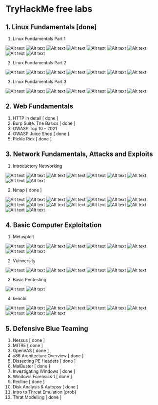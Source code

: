 # TryHackMe free labs

## 1. Linux Fundamentals [done]

1. Linux Fundamentals Part 1

![Alt text](/LinuxFund1/1.png)
![Alt text](/LinuxFund1/2.png)
![Alt text](/LinuxFund1/3.png)
![Alt text](/LinuxFund1/4.png)
![Alt text](/LinuxFund1/5.png)
![Alt text](/LinuxFund1/6.png)
![Alt text](/LinuxFund1/7.png)
![Alt text](/LinuxFund1/8.png)
![Alt text](/LinuxFund1/9.png)

2. Linux Fundamentals Part 2

![Alt text](/LinuxFund2/image.png)
![Alt text](/LinuxFund2/image-1.png)
![Alt text](/LinuxFund2/image-2.png)
![Alt text](/LinuxFund2/image-3.png)
![Alt text](/LinuxFund2/image-4.png)
![Alt text](/LinuxFund2/image-5.png)
![Alt text](/LinuxFund2/image-6.png)

3. Linux Fundamentals Part 3

![Alt text](/LinuxFund3/image.png)
![Alt text](/LinuxFund3/image-1.png)
![Alt text](/LinuxFund3/image-2.png)
![Alt text](/LinuxFund3/image-3.png)
![Alt text](/LinuxFund3/image-4.png)
![Alt text](/LinuxFund3/image-5.png)
![Alt text](/LinuxFund3/image-6.png)

## 2. Web Fundamentals

1. HTTP in detail [ done ]
2. Burp Suite: The Basics [ done ]
3. OWASP Top 10 - 2021 
4. OWASP Juice Shop [ done ]
5. Pickle Rick [ done ]

## 3. Network Fundamentals, Attacks and Exploits

1. Introductory Networking

![Alt text](/IntroNetwork/image.png)
![Alt text](/IntroNetwork/image-1.png)
![Alt text](/IntroNetwork/image-2.png)
![Alt text](/IntroNetwork/image-3.png)
![Alt text](/IntroNetwork/image-4.png)
![Alt text](/IntroNetwork/image-5.png)
![Alt text](/IntroNetwork/image-6.png)
![Alt text](/IntroNetwork/image-7.png)
![Alt text](/IntroNetwork/image-8.png)

2. Nmap [ done ]

![Alt text](/Nmap/image.png)
![Alt text](/Nmap/image-1.png)
![Alt text](/Nmap/image-2.png)
![Alt text](/Nmap/image-3.png)
![Alt text](/Nmap/image-4.png)
![Alt text](/Nmap/image-5.png)
![Alt text](/Nmap/image-6.png)
![Alt text](/Nmap/image-7.png)
![Alt text](/Nmap/image-8.png)
![Alt text](/Nmap/image-9.png)
![Alt text](/Nmap/image-10.png)
![Alt text](/Nmap/image-11.png)
![Alt text](/Nmap/image-12.png)
![Alt text](/Nmap/image-13.png)
![Alt text](/Nmap/image-14.png)
![Alt text](/Nmap/image-15.png)

## 4. Basic Computer Exploitation

1. Metasploit

![Alt text](/Metasploit/image.png)
![Alt text](/Metasploit/image-1.png)
![Alt text](/Metasploit/image-2.png)
![Alt text](/Metasploit/image-3.png)
![Alt text](/Metasploit/image-4.png)
![Alt text](/Metasploit/image-5.png)
![Alt text](/Metasploit/image-6.png)
![Alt text](/Metasploit/image-7.png)
![Alt text](/Metasploit/image-8.png)

2. Vulnversity 

![Alt text](/Vulnversity/image.png)
![Alt text](/Vulnversity/image-1.png)
![Alt text](/Vulnversity/image-2.png)
![Alt text](/Vulnversity/image-3.png)
![Alt text](/Vulnversity/image-4.png)
![Alt text](/Vulnversity/image-5.png)
![Alt text](/Vulnversity/image-6.png)

3. Basic Pentesting 

![Alt text](/BasicPentesting/image.png)
![Alt text](/BasicPentesting/image-1.png)

4. kenobi 

![Alt text](/kenobi/image.png)
![Alt text](/kenobi/image-1.png)
![Alt text](/kenobi/image-2.png)
![Alt text](/kenobi/image-3.png)
![Alt text](/kenobi/image-4.png)
![Alt text](image.png)
![Alt text](image-1.png)
![Alt text](image-2.png)
![Alt text](image-3.png)
![Alt text](image-4.png)

## 5. Defensive Blue Teaming

1. Nessus [ done ]
2. MITRE [ done ]
3. OpenVAS [ done ]
4. x86 Architecture Overview [ done ]
5. Dissecting PE Headers [ done ]
6. MalBuster [ done ]
7. Investigating Windows [ done ]
8. Windows Forensics 1 [ done ]
9. Redline [ done ]
10. Disk Analysis & Autopsy [ done ]
11. Intro to Threat Emulation [prob]
12. Thrat Modelling [ done ]